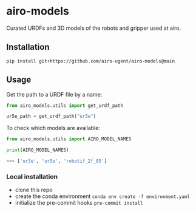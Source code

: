 # airo-models
Curated URDFs and 3D models of the robots and gripper used at airo.

## Installation
```
pip install git+https://github.com/airo-ugent/airo-models@main
```

## Usage
Get the path to a URDF file by a name:
```python
from airo_models.utils import get_urdf_path

ur5e_path = get_urdf_path("ur5e")
```

To check which models are available:
```python
from airo_models.utils import AIRO_MODEL_NAMES

print(AIRO_MODEL_NAMES)

>>> ['ur3e', 'ur5e', 'robotif_2f_85']
```

### Local installation

- clone this repo
- create the conda environment `conda env create -f environment.yaml`
- initialize the pre-commit hooks `pre-commit install`
